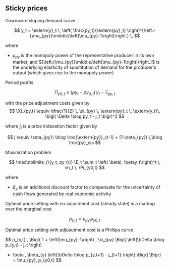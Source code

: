 
## Sticky prices

Downward sloping demand curve

$$
y_t 
= \extern{y}_t \, \left( \frac{py_t}{\extern{py}_t} \right)^{\left.-{\mu_{py}}\middle/\left(\mu_{py}-1\right)\right.} \,
$$

where

* $\mu_{py}$ is the monopoly power of the representative producer in its own
  market, and ${\left.{\mu_{py}}\middle/\left(\mu_{py}-1\right)\right.}$ is
  the underlying elasticity of substitution of demand for the producer's
  output (which gives rise to the monopoly power)

Period profits

$$
\Pi_{y0,t} \equiv \left( py_t  - py_{0,t}\right)\, y_t - \Xi_{py,t}
$$

with the price adjustment costs given by
$$
\Xi_{py,t}
\equiv \tfrac{1}{2} \, \xi_{py} \, 
\extern{py}_t \, \extern{y_t}\,
\bigl( \Delta \blog py_t - j_t \bigr)^2
$$

where $j_t$ is a price indexation factor given by

$$
j \equiv  \zeta_{py}\ \blog \roc{\extern{py}}_{t-1} + (1-\zeta_{py})
\,\blog \roc{py}_\ss
$$

Maximization problem

$$
\max\nolimits_{\{y_t, py_t\}}
\E_t \sum_t \left( \beta\, \betay_t\right)^t \, vh_t \, \Pi_{y0,t}
$$

where 

* $\beta_{y}$ is an additional discount factor to compensate for the
  uncertainty of cash flows generated by real economic activity


Optimal price setting with no adjustment cost (steady state) is a markup
over the marginal cost

$$
p_{y,t} = \mu_{py} \, p_{y0,t}
$$


Optimal price setting with adjusutment cost is a Phillips curve

$$
p_{y,t} \, \Bigl\{
1 + \left(\mu_{py}-1\right) \, \xi_{py} \Bigl[
\left(\bDelta \blog p_{y,t} - j_t \right)
- \beta \, \beta_{y} \left(\bDelta \blog p_{y,t+1} - j_{t+1} \right)
\Bigr] \Bigr\}
=
\mu_{py}\, p_{y0,t}
$$


